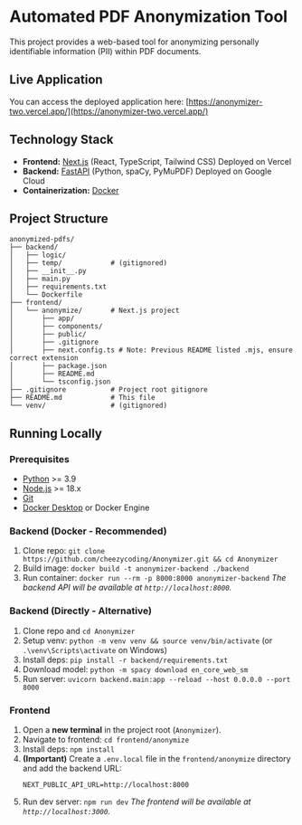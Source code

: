 # Automated PDF Anonymization Tool

This project provides a web-based tool for anonymizing personally identifiable information (PII) within PDF documents.

## Live Application

You can access the deployed application here:
[https://anonymizer-two.vercel.app/](https://anonymizer-two.vercel.app/)

## Technology Stack

*   **Frontend:** [Next.js](https://nextjs.org/) (React, TypeScript, Tailwind CSS) Deployed on Vercel
*   **Backend:** [FastAPI](https://fastapi.tiangolo.com/) (Python, spaCy, PyMuPDF) Deployed on Google Cloud
*   **Containerization:** [Docker](https://www.docker.com/)

## Project Structure

```
anonymized-pdfs/
├── backend/
│   ├── logic/
│   ├── temp/            # (gitignored)
│   ├── __init__.py
│   ├── main.py
│   ├── requirements.txt
│   └── Dockerfile
├── frontend/
│   └── anonymize/       # Next.js project
│       ├── app/
│       ├── components/
│       ├── public/
│       ├── .gitignore
│       ├── next.config.ts # Note: Previous README listed .mjs, ensure correct extension
│       ├── package.json
│       ├── README.md
│       └── tsconfig.json
├── .gitignore           # Project root gitignore
├── README.md            # This file
└── venv/                # (gitignored)
```

## Running Locally

### Prerequisites

*   [Python](https://www.python.org/downloads/) >= 3.9
*   [Node.js](https://nodejs.org/) >= 18.x
*   [Git](https://git-scm.com/)
*   [Docker Desktop](https://www.docker.com/products/docker-desktop/) or Docker Engine

### Backend (Docker - Recommended)

1.  Clone repo: `git clone https://github.com/cheezycoding/Anonymizer.git && cd Anonymizer`
2.  Build image: `docker build -t anonymizer-backend ./backend`
3.  Run container: `docker run --rm -p 8000:8000 anonymizer-backend`
    *The backend API will be available at `http://localhost:8000`.*

### Backend (Directly - Alternative)

1.  Clone repo and `cd Anonymizer`
2.  Setup venv: `python -m venv venv && source venv/bin/activate` (or `.\venv\Scripts\activate` on Windows)
3.  Install deps: `pip install -r backend/requirements.txt`
4.  Download model: `python -m spacy download en_core_web_sm`
5.  Run server: `uvicorn backend.main:app --reload --host 0.0.0.0 --port 8000`

### Frontend

1.  Open a **new terminal** in the project root (`Anonymizer`).
2.  Navigate to frontend: `cd frontend/anonymize`
3.  Install deps: `npm install`
4.  **(Important)** Create a `.env.local` file in the `frontend/anonymize` directory and add the backend URL:
    ```env
    NEXT_PUBLIC_API_URL=http://localhost:8000
    ```
5.  Run dev server: `npm run dev`
    *The frontend will be available at `http://localhost:3000`.* 